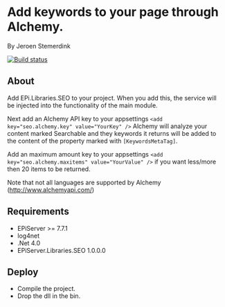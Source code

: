﻿# Add keywords to your page through Alchemy.

By Jeroen Stemerdink

[![Build status](https://ci.appveyor.com/api/projects/status/tt6pwtrm8k3k2gf9/branch/master?svg=true)](https://ci.appveyor.com/project/jstemerdink/epi-libraries-keywords/branch/master)

## About

Add EPi.Libraries.SEO to your project. When you add this, the service will be injected into the functionality of the main module.

Next add an Alchemy API key to your appsettings ```<add key="seo.alchemy.key" value="YourKey" />```
Alchemy will analyze your content marked Searchable and they keywords it returns will be added to
the content of the property marked with ```[KeywordsMetaTag]```.

Add an maximum amount key to your appsettings ```<add key="seo.alchemy.maxitems" value="YourValue" />``` if you want less/more then 20 items to be returned.

Note that not all languages are supported by Alchemy (http://www.alchemyapi.com/)

## Requirements

* EPiServer >= 7.7.1
* log4net
* .Net 4.0
* EPiServer.Libraries.SEO 1.0.0.0

## Deploy

* Compile the project.
* Drop the dll in the bin.
